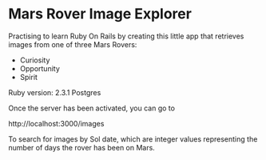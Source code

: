 # Mars Rover Image Explorer

Practising to learn Ruby On Rails by creating this little app that retrieves images from one of three Mars Rovers:
- Curiosity
- Opportunity
- Spirit

Ruby version: 2.3.1
Postgres

Once the server has been activated, you can go to

http://localhost:3000/images

To search for images by Sol date, which are integer values representing the number of days the rover has been on Mars.
